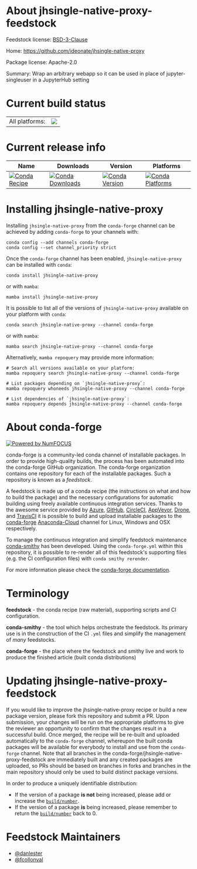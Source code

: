 About jhsingle-native-proxy-feedstock
=====================================

Feedstock license: [BSD-3-Clause](https://github.com/conda-forge/jhsingle-native-proxy-feedstock/blob/main/LICENSE.txt)

Home: https://github.com/ideonate/jhsingle-native-proxy

Package license: Apache-2.0

Summary: Wrap an arbitrary webapp so it can be used in place of jupyter-singleuser in a JupyterHub setting

Current build status
====================


<table><tr><td>All platforms:</td>
    <td>
      <a href="https://dev.azure.com/conda-forge/feedstock-builds/_build/latest?definitionId=10181&branchName=main">
        <img src="https://dev.azure.com/conda-forge/feedstock-builds/_apis/build/status/jhsingle-native-proxy-feedstock?branchName=main">
      </a>
    </td>
  </tr>
</table>

Current release info
====================

| Name | Downloads | Version | Platforms |
| --- | --- | --- | --- |
| [![Conda Recipe](https://img.shields.io/badge/recipe-jhsingle--native--proxy-green.svg)](https://anaconda.org/conda-forge/jhsingle-native-proxy) | [![Conda Downloads](https://img.shields.io/conda/dn/conda-forge/jhsingle-native-proxy.svg)](https://anaconda.org/conda-forge/jhsingle-native-proxy) | [![Conda Version](https://img.shields.io/conda/vn/conda-forge/jhsingle-native-proxy.svg)](https://anaconda.org/conda-forge/jhsingle-native-proxy) | [![Conda Platforms](https://img.shields.io/conda/pn/conda-forge/jhsingle-native-proxy.svg)](https://anaconda.org/conda-forge/jhsingle-native-proxy) |

Installing jhsingle-native-proxy
================================

Installing `jhsingle-native-proxy` from the `conda-forge` channel can be achieved by adding `conda-forge` to your channels with:

```
conda config --add channels conda-forge
conda config --set channel_priority strict
```

Once the `conda-forge` channel has been enabled, `jhsingle-native-proxy` can be installed with `conda`:

```
conda install jhsingle-native-proxy
```

or with `mamba`:

```
mamba install jhsingle-native-proxy
```

It is possible to list all of the versions of `jhsingle-native-proxy` available on your platform with `conda`:

```
conda search jhsingle-native-proxy --channel conda-forge
```

or with `mamba`:

```
mamba search jhsingle-native-proxy --channel conda-forge
```

Alternatively, `mamba repoquery` may provide more information:

```
# Search all versions available on your platform:
mamba repoquery search jhsingle-native-proxy --channel conda-forge

# List packages depending on `jhsingle-native-proxy`:
mamba repoquery whoneeds jhsingle-native-proxy --channel conda-forge

# List dependencies of `jhsingle-native-proxy`:
mamba repoquery depends jhsingle-native-proxy --channel conda-forge
```


About conda-forge
=================

[![Powered by
NumFOCUS](https://img.shields.io/badge/powered%20by-NumFOCUS-orange.svg?style=flat&colorA=E1523D&colorB=007D8A)](https://numfocus.org)

conda-forge is a community-led conda channel of installable packages.
In order to provide high-quality builds, the process has been automated into the
conda-forge GitHub organization. The conda-forge organization contains one repository
for each of the installable packages. Such a repository is known as a *feedstock*.

A feedstock is made up of a conda recipe (the instructions on what and how to build
the package) and the necessary configurations for automatic building using freely
available continuous integration services. Thanks to the awesome service provided by
[Azure](https://azure.microsoft.com/en-us/services/devops/), [GitHub](https://github.com/),
[CircleCI](https://circleci.com/), [AppVeyor](https://www.appveyor.com/),
[Drone](https://cloud.drone.io/welcome), and [TravisCI](https://travis-ci.com/)
it is possible to build and upload installable packages to the
[conda-forge](https://anaconda.org/conda-forge) [Anaconda-Cloud](https://anaconda.org/)
channel for Linux, Windows and OSX respectively.

To manage the continuous integration and simplify feedstock maintenance
[conda-smithy](https://github.com/conda-forge/conda-smithy) has been developed.
Using the ``conda-forge.yml`` within this repository, it is possible to re-render all of
this feedstock's supporting files (e.g. the CI configuration files) with ``conda smithy rerender``.

For more information please check the [conda-forge documentation](https://conda-forge.org/docs/).

Terminology
===========

**feedstock** - the conda recipe (raw material), supporting scripts and CI configuration.

**conda-smithy** - the tool which helps orchestrate the feedstock.
                   Its primary use is in the construction of the CI ``.yml`` files
                   and simplify the management of *many* feedstocks.

**conda-forge** - the place where the feedstock and smithy live and work to
                  produce the finished article (built conda distributions)


Updating jhsingle-native-proxy-feedstock
========================================

If you would like to improve the jhsingle-native-proxy recipe or build a new
package version, please fork this repository and submit a PR. Upon submission,
your changes will be run on the appropriate platforms to give the reviewer an
opportunity to confirm that the changes result in a successful build. Once
merged, the recipe will be re-built and uploaded automatically to the
`conda-forge` channel, whereupon the built conda packages will be available for
everybody to install and use from the `conda-forge` channel.
Note that all branches in the conda-forge/jhsingle-native-proxy-feedstock are
immediately built and any created packages are uploaded, so PRs should be based
on branches in forks and branches in the main repository should only be used to
build distinct package versions.

In order to produce a uniquely identifiable distribution:
 * If the version of a package **is not** being increased, please add or increase
   the [``build/number``](https://docs.conda.io/projects/conda-build/en/latest/resources/define-metadata.html#build-number-and-string).
 * If the version of a package **is** being increased, please remember to return
   the [``build/number``](https://docs.conda.io/projects/conda-build/en/latest/resources/define-metadata.html#build-number-and-string)
   back to 0.

Feedstock Maintainers
=====================

* [@danlester](https://github.com/danlester/)
* [@fcollonval](https://github.com/fcollonval/)

